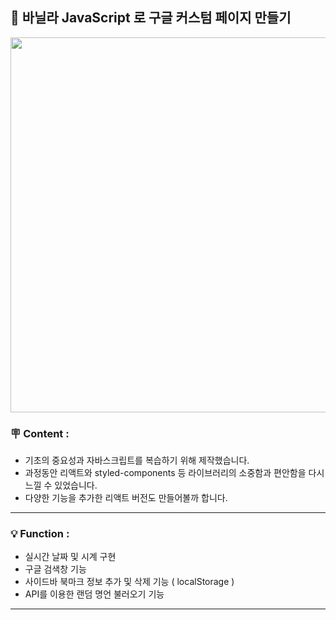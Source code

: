##  📌 바닐라 JavaScript 로 구글 커스텀 페이지 만들기 

<img width="600px" src="https://blog.kakaocdn.net/dn/bHSz0F/btsqKhvmEHC/Pi9IyJmZNediG6zFjJSG8k/img.gif">

###  🪧 Content :
+ 기초의 중요성과 자바스크립트를 복습하기 위해 제작했습니다. 
+ 과정동안 리액트와 styled-components 등 라이브러리의 소중함과 편안함을 다시 느낄 수 있었습니다. 
+ 다양한 기능을 추가한 리액트 버전도 만들어볼까 합니다. 

***

###  💡 Function :
+ 실시간 날짜 및 시계 구현
+ 구글 검색창 기능
+ 사이드바 북마크 정보 추가 및 삭제 기능 ( localStorage ) 
+ API를 이용한 랜덤 명언 불러오기 기능

***
